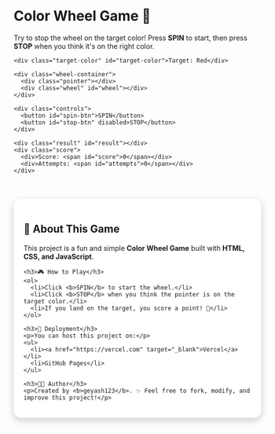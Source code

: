 <!DOCTYPE html>
<html lang="en">
<head>
  <meta charset="UTF-8">
  <meta name="viewport" content="width=device-width, initial-scale=1.0">
  <title>Color Wheel Game</title>
  <link rel="stylesheet" href="style.css">
</head>
<body>
  <div class="game-container">
    <h1>Color Wheel Game 🎨</h1>
    <div class="instructions">
      <p>Try to stop the wheel on the target color! Press <b>SPIN</b> to start, then press <b>STOP</b> when you think it's on the right color.</p>
    </div>

    <div class="target-color" id="target-color">Target: Red</div>

    <div class="wheel-container">
      <div class="pointer"></div>
      <div class="wheel" id="wheel"></div>
    </div>

    <div class="controls">
      <button id="spin-btn">SPIN</button>
      <button id="stop-btn" disabled>STOP</button>
    </div>

    <div class="result" id="result"></div>
    <div class="score">
      <div>Score: <span id="score">0</span></div>
      <div>Attempts: <span id="attempts">0</span></div>
    </div>
  </div>

  <!-- ===================== -->
  <!-- README STYLE SECTION  -->
  <!-- ===================== -->
  <section style="max-width:800px;margin:50px auto;padding:20px;background:#fff;border-radius:15px;box-shadow:0 5px 15px rgba(0,0,0,0.2);">
    <h2>📖 About This Game</h2>
    <p>This project is a fun and simple <b>Color Wheel Game</b> built with <b>HTML, CSS, and JavaScript</b>.</p>

    <h3>🎮 How to Play</h3>
    <ol>
      <li>Click <b>SPIN</b> to start the wheel.</li>
      <li>Click <b>STOP</b> when you think the pointer is on the target color.</li>
      <li>If you land on the target, you score a point! 🎉</li>
    </ol>

    <h3>🚀 Deployment</h3>
    <p>You can host this project on:</p>
    <ul>
      <li><a href="https://vercel.com" target="_blank">Vercel</a></li>
      <li>GitHub Pages</li>
    </ul>

    <h3>👨‍💻 Author</h3>
    <p>Created by <b>geyash123</b>. ✨ Feel free to fork, modify, and improve this project!</p>
  </section>

  <script src="game.js"></script>
</body>
</html>
